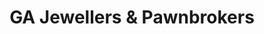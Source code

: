---
title: "GA Jewellers & Pawnbrokers"
url: /eastbourne/ga-jewellers-und-pawnbrokers/
shop: Leiher
---